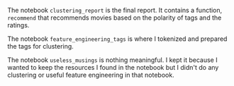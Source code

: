 The notebook `clustering_report` is the final report. It contains a function, `recommend` that recommends movies based on the polarity of tags and the ratings. 

The notebook `feature_engineering_tags` is where I tokenized and prepared the tags for clustering. 

The notebook `useless_musings` is nothing meaningful. I kept it because I wanted to keep the resources I found in the notebook but I didn't do any clustering or useful feature engineering in that notebook. 
